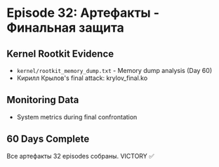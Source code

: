# Episode 32: Артефакты - Финальная защита

## Kernel Rootkit Evidence
- `kernel/rootkit_memory_dump.txt` - Memory dump analysis (Day 60)
- Кирилл Крылов's final attack: krylov_final.ko

## Monitoring Data
- System metrics during final confrontation

## 60 Days Complete
Все артефакты 32 episodes собраны. VICTORY ✅
